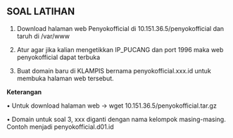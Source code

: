 ## SOAL LATIHAN

1. Download halaman web Penyokofficial di 10.151.36.5/penyokofficial dan taruh di /var/www

2. Atur agar jika kalian mengetikkan IP_PUCANG dan port 1996 maka web penyokofficial dapat terbuka

3. Buat domain baru di KLAMPIS bernama penyokofficial.xxx.id untuk membuka halaman web tersebut.

**Keterangan**

• Untuk download halaman web → wget 10.151.36.5/penyokofficial.tar.gz

• Domain untuk soal 3, xxx diganti dengan nama kelompok masing-masing. Contoh menjadi
penyokofficial.d01.id 